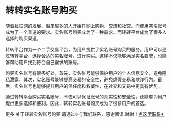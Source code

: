 # 转转实名账号购买

随着互联网的发展，越来越多的人开始在网上购物、交流和社交。而使用实名账号成为了一个普遍的要求。实名账号购买成为了一种需求，而转转平台成为了很多人选择的购买渠道。

转转平台作为一个二手交易平台，为用户提供了实名账号购买的服务。用户可以通过转转平台，选择合适的实名账号，进行购买。这样不仅能够满足实名要求，也能够帮助用户找到符合自己需求的账号。

购买实名账号有很多好处，首先，实名账号能够保护用户的个人信息安全，避免隐私泄露。其次，实名账号能够提高交易的安全性，避免虚假交易和欺诈行为。最后，实名账号也能够提升用户的信任度和权威性，在社交和交易中更具有优势。

通过转转平台购买实名账号，不仅可以保证账号的真实性和安全性，还能够为用户提供更多选择和便利。因此，转转实名账号购买成为了很多用户的首选。

更多 关于转转实名账号购买 请通过✈与我们联系，感谢阅读,谢谢！[点这里联系✈](https://gg.k02.cc)